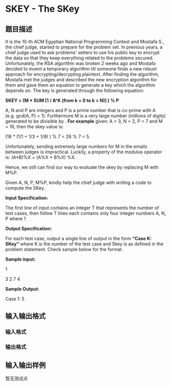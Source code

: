 # SKEY - The SKey

## 题目描述

It is the 10-th ACM Egyptian National Programming Contest and Mostafa S., the chief judge, started to prepare for the problem set. In previous years, a chief judge used to ask problems’ setters to use his public key to encrypt the data so that they keep everything related to the problems secured. Unfortunately, the RSA algorithm was broken 2 weeks ago and Mostafa decided to invent a temporary algorithm till someone finds a new robust approach for encrypting/decrypting plaintext. After finding the algorithm, Mostafa met the judges and described the new encryption algorithm for them and gave them an equation to generate a key which the algorithm depends on. The key is generated through the following equation:

**SKEY = (M \* SUM \[1 / A^K (from k = 0 to k = N)\] ) % P**

A, N and P are integers and P is a prime number that is co-prime with A (e.g. gcd(A, P) = 1). Furthermore M is a very large number (millions of digits) generated to be divisible by . **For example** given: A = 3, N = 2, P = 7 and M = 18, then the skey value is:

(18 \* (1/1 + 1/3 + 1/9) ) % 7 = 26 % 7 = 5.

Unfortunately, sending extremely large numbers for M in the emails between judges is impractical. Luckily, a property of the modulus operator is: (A\*B)%X = (A%X \* B%X) %X.

Hence, we still can find our way to evaluate the skey by replacing M with M%P.

Given A, N, P, M%P, kindly help the chief judge with writing a code to compute the SKey.

**Input Specification:**

The first line of input contains an integer T that represents the number of test cases, then follow T lines each contains only four integer numbers A, N, P where 1

**Output Specification:**

For each test case, output a single line of output in the form **“Case K: SKey”** where K is the number of the test case and Skey is as defined in the problem statement. Check sample below for the format.

**Sample input:**

1

3 2 7 4

**Sample Output:**

Case 1: 5

## 输入输出格式

### 输入格式

### 输出格式

## 输入输出样例

暂无测试点


